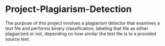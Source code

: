 # Project-Plagiarism-Detection
The purpose of this project involves a plagiarism detector that examines a text file and performs binary classification; labeling that file as either plagiarized or not, depending on how similar the text file is to a provided source text.
